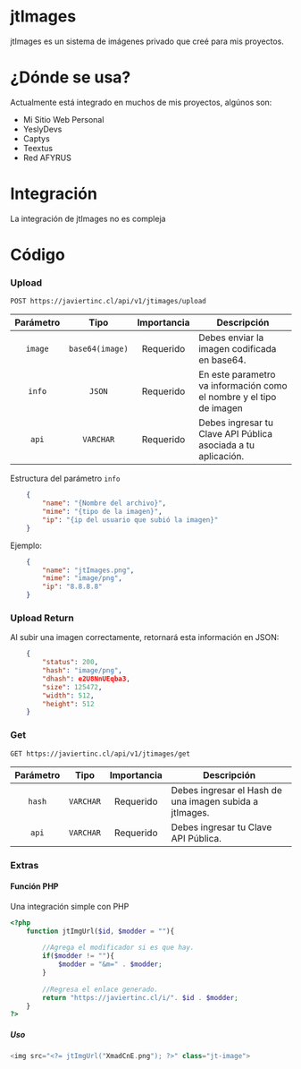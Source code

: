 # jtImages

jtImages es un sistema de imágenes privado que creé para mis proyectos.

# ¿Dónde se usa?

Actualmente está integrado en muchos de mis proyectos, algúnos son:

- Mi Sitio Web Personal
- YeslyDevs
- Captys
- Teextus
- Red AFYRUS

# Integración

La integración de jtImages no es compleja

# Código

### Upload
```
POST https://javiertinc.cl/api/v1/jtimages/upload
```

| Parámetro | Tipo | Importancia | Descripción |
|:---------:|:----:|:-----------:|-------------|
| `image` | `base64(image)` | Requerido | Debes enviar la imagen codificada en base64. |
| `info` | `JSON` | Requerido | En este parametro va información como el nombre y el tipo de imagen |
| `api` | `VARCHAR` | Requerido | Debes ingresar tu Clave API Pública asociada a tu aplicación. |

Estructura del parámetro `info`
```json
    {
        "name": "{Nombre del archivo}",
        "mime": "{tipo de la imagen}",
        "ip": "{ip del usuario que subió la imagen}"
    }
```
Ejemplo:
```json
    {
        "name": "jtImages.png",
        "mime": "image/png",
        "ip": "8.8.8.8"
    }
```

### Upload Return
Al subir una imagen correctamente, retornará esta información en JSON:
```json
    {
        "status": 200,
        "hash": "image/png",
        "dhash": e2U8NnUEqba3,
        "size": 125472,
        "width": 512,
        "height": 512
    }
```

### Get
```
GET https://javiertinc.cl/api/v1/jtimages/get
```

| Parámetro | Tipo | Importancia | Descripción |
|:---------:|:----:|:-----------:|-------------|
| `hash` | `VARCHAR` | Requerido | Debes ingresar el Hash de una imagen subida a jtImages. |
| `api` | `VARCHAR` | Requerido | Debes ingresar tu Clave API Pública. |

### Extras

#### Función PHP
Una integración simple con PHP

``` php
<?php
    function jtImgUrl($id, $modder = ""){
    
    	//Agrega el modificador si es que hay.
    	if($modder != ""){
    		$modder = "&m=" . $modder;
    	}
    	
    	//Regresa el enlace generado.
    	return "https://javiertinc.cl/i/". $id . $modder;
    }
?>
```

##### Uso
``` php
<img src="<?= jtImgUrl("XmadCnE.png"); ?>" class="jt-image">
```